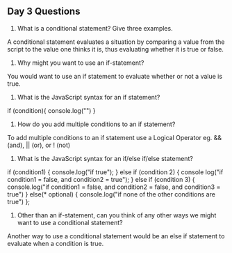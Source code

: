 ## Day 3 Questions

1. What is a conditional statement? Give three examples.

A conditional statement evaluates a situation by comparing a value from the script to the value one thinks it is, thus evaluating whether it is true or false.

1. Why might you want to use an if-statement?

You would want to use an if statement to evaluate whether or not a value is true.

1. What is the JavaScript syntax for an if statement?

if (condition){
  console.log("")
}

1. How do you add multiple conditions to an if statement?

To add multiple conditions to an if statement use a Logical Operator
eg. && (and), || (or), or ! (not)

1. What is the JavaScript syntax for an if/else if/else statement?

if (condition1) {
  console.log("if true");
} else if (condition 2) {
  console log("if condition1 = false, and condition2 = true");
} else if (condition 3) {
  console.log("if condition1 = false, and condition2 = false, and condition3 = true")
} else(* optional) {
  console.log("if none of the other conditions are true")
};

1. Other than an if-statement, can you think of any other ways we might want to use a conditional statement?

Another way to use a conditional statement would be an else if statement to evaluate when a condition is true.
